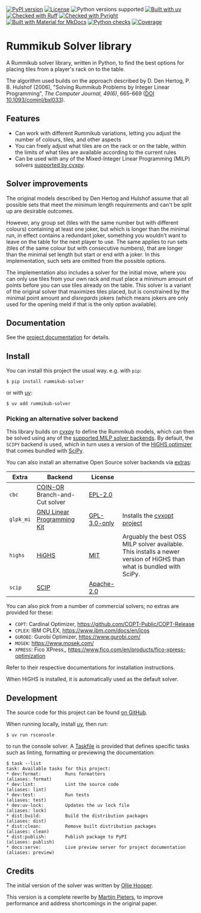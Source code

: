 [![PyPI version](https://img.shields.io/pypi/v/rummikub-solver)](https://pypi.python.org/project/rummikub-solver)
[![License](https://img.shields.io/pypi/l/rummikub-solver)](https://github.com/mjpieters/rummikub-solver/blob/main/LICENSE.txt)
![Python versions supported](https://img.shields.io/python/required-version-toml?tomlFilePath=https%3A%2F%2Fraw.githubusercontent.com%2Fmjpieters%2Frummikub-solver%2Fmain%2Fpyproject.toml)
[![Built with uv](https://img.shields.io/endpoint?url=https://raw.githubusercontent.com/astral-sh/uv/main/assets/badge/v0.json)](https://github.com/astral-sh/uv)
[![Checked with Ruff](https://img.shields.io/endpoint?url=https://raw.githubusercontent.com/astral-sh/ruff/main/assets/badge/v2.json)](https://github.com/astral-sh/ruff)
[![Checked with Pyright](https://microsoft.github.io/pyright/img/pyright_badge.svg)](https://microsoft.github.io/pyright/)
[![Built with Material for MkDocs](https://img.shields.io/badge/Material_for_MkDocs-526CFE?logo=materialformkdocs&label=&labelColor=grey&logoColor=white)](https://squidfunk.github.io/mkdocs-material/)
[![Python checks](https://github.com/mjpieters/rummikub-solver/actions/workflows/ci-cd.yml/badge.svg)](https://github.com/mjpieters/rummikub-solver/actions/workflows/ci-cd.yml)
[![Coverage](https://codecov.io/gh/mjpieters/rummikub-solver/graph/badge.svg?token=ZRZO4XRBP6)](https://codecov.io/gh/mjpieters/rummikub-solver)


# Rummikub Solver library

A Rummikub solver library, written in Python, to find the best options for placing tiles from a player's rack on to the table.

The algorithm used builds on the approach described by D. Den Hertog, P. B. Hulshof (2006), "Solving Rummikub Problems by Integer Linear Programming", *The Computer Journal, 49(6)*, 665-669 ([DOI 10.1093/comjnl/bxl033](https://doi.org/10.1093/comjnl/bxl033)).

## Features

- Can work with different Rummikub variations, letting you adjust the number of colours, tiles, and other aspects
- You can freely adjust what tiles are on the rack or on the table, within the limits of what tiles are available according to the current rules
- Can be used with any of the Mixed-Integer Linear Programming (MILP) solvers [supported by cvxpy](https://www.cvxpy.org/tutorial/solvers/index.html#choosing-a-solver).

## Solver improvements

The original models described by Den Hertog and Hulshof assume that all possible sets that meet the minimum length requirements and can't be split up are desirable outcomes.

However, any group set (tiles with the same number but with different colours) containing at least one joker, but which is longer than the minimal run, in effect contains a redundant joker, something you wouldn't want to leave on the table for the next player to use. The same applies to run sets (tiles of the same colour but with consecutive numbers), that are longer than the minimal set length but start or end with a joker. In this implementation, such sets are omitted from
the possible options.

The implementation also includes a solver for the initial move, where you can only
use tiles from your own rack and must place a minimum amount of points before you
can use tiles already on the table. This solver is a variant of the original solver
that maximizes tiles placed, but is constrained by the minimal point amount and
_disregards_ jokers (which means jokers are only used for the opening meld if that is the only option available).

## Documentation

See the [project documentation][docs] for details.

## Install

You can install this project the usual way. e.g. with `pip`:

```console
$ pip install rummikub-solver
```

or with [uv][]:

```console
$ uv add rummikub-solver
```

### Picking an alternative solver backend

<!-- --8<-- [start:picking_backend] -->

This library builds on [cvxpy][] to define the Rummikub models, which can then be solved using any of the [supported MILP solver backends][cpsolvers]. By default, the `SCIPY` backend is used, which in turn uses a version of the [HiGHS optimizer][highs] that comes bundled with [SciPy][scipy].

You can also install an alternative Open Source solver backends via [extras][]:

| Extra | Backend | License |   |
| ----- | ------- | ------- | - |
| `cbc` | [COIN-OR](https://github.com/coin-or/Cbc) Branch-and-Cut solver | [EPL-2.0][epl-20] | |
| `glpk_mi` | [GNU Linear Programming Kit](https://www.gnu.org/software/glpk/) | [GPL-3.0-only][gpl-30-only] | Installs the [cvxopt project](https://pypi.org/p/cvxopt) |
| `highs` | [HiGHS][highs] | [MIT][mit] | Arguably the best OSS MILP solver available. This installs a newer version of HiGHS than what is bundled with SciPy. |
| `scip` | [SCIP](https://scipopt.org/) | [Apache-2.0][apache-20] | |

You can also pick from a number of commercial solvers; no extras are provided for these:

- `COPT`: Cardinal Optimizer, <https://github.com/COPT-Public/COPT-Release>
- `CPLEX`: IBM CPLEX, <https://www.ibm.com/docs/en/icos>
- `GUROBI`: Gurobi Optimizer, <https://www.gurobi.com/>
- `MOSEK`: <https://www.mosek.com/>
- `XPRESS`: Fico XPress,, <https://www.fico.com/en/products/fico-xpress-optimization>

Refer to their respective documentations for installation instructions.

When HiGHS is installed, it is automatically used as the default solver.

[scipy]: https://scipy.org/
[epl-20]: https://spdx.org/licenses/EPL-2.0.html
[gpl-30-only]: https://spdx.org/licenses/GPL-3.0-only.html
[mit]: https://spdx.org/licenses/MIT.html
[apache-20]: https://spdx.org/licenses/Apache-2.0.html
[cvxpy]: https://www.cvxpy.org
[cpsolvers]: https://www.cvxpy.org/tutorial/solvers/index.html#choosing-a-solver
[highs]: https://highs.dev/
[extras]: https://packaging.python.org/en/latest/tutorials/installing-packages/#installing-extras

<!-- --8<-- [end:picking_backend] -->

## Development

The source code for this project can be found [on GitHub][gh].

When running locally, install [uv][], then run:

```console
$ uv run rsconsole
```

to run the console solver. A [Taskfile](https://taskfile.dev/) is provided that defines specific tasks such as linting, formatting or previewing the documentation:

```console
$ task --list
task: Available tasks for this project:
* dev:format:         Runs formatters                                    (aliases: format)
* dev:lint:           Lint the source code                               (aliases: lint)
* dev:test:           Run tests                                          (aliases: test)
* dev:uv-lock:        Updates the uv lock file                           (aliases: lock)
* dist:build:         Build the distribution packages                    (aliases: dist)
* dist:clean:         Remove built distribution packages                 (aliases: clean)
* dist:publish:       Publish package to PyPI                            (aliases: publish)
* docs:serve:         Live preview server for project documentation      (aliases: preview)
```

## Credits

The initial version of the solver was written by [Ollie Hooper][oh].

This version is a complete rewrite by [Martijn Pieters][mp], to improve
performance and address shortcomings in the original paper.

[pipx]: https://pipxproject.github.io/
[uv]: https://docs.astral.sh/uv/
[docs]: https://rummikub-solver.readthedocs.io
[gh]: https://github.com/mjpieters/rummikub-solver
[oh]: https://github.com/Ollie-Hooper
[mp]: https://www.zopatista.com
